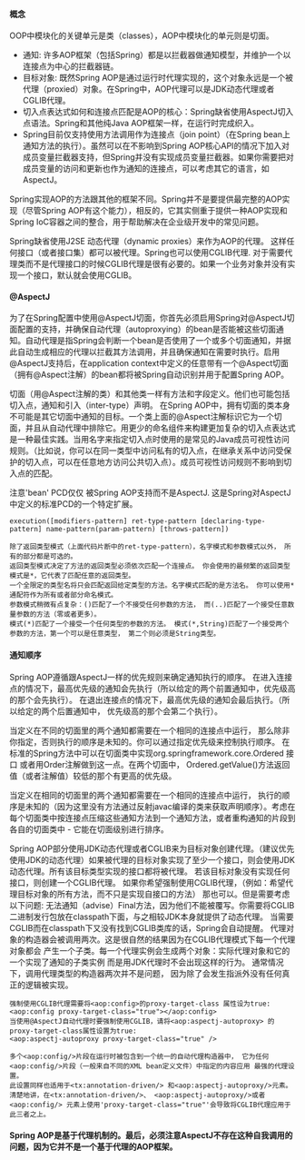 #### 概念
OOP中模块化的关键单元是类（classes），AOP中模块化的单元则是切面。

- 通知: 许多AOP框架（包括Spring）都是以拦截器做通知模型，并维护一个以连接点为中心的拦截器链。
- 目标对象: 既然Spring AOP是通过运行时代理实现的，这个对象永远是一个被代理（proxied）对象。在Spring中，AOP代理可以是JDK动态代理或者CGLIB代理。
- 切入点表达式如何和连接点匹配是AOP的核心：Spring缺省使用AspectJ切入点语法。Spring和其他纯Java AOP框架一样，在运行时完成织入。
- Spring目前仅支持使用方法调用作为连接点（join point）（在Spring bean上通知方法的执行）。虽然可以在不影响到Spring AOP核心API的情况下加入对成员变量拦截器支持，但Spring并没有实现成员变量拦截器。如果你需要把对成员变量的访问和更新也作为通知的连接点，可以考虑其它的语言，如AspectJ。
 
Spring实现AOP的方法跟其他的框架不同。Spring并不是要提供最完整的AOP实现（尽管Spring AOP有这个能力），相反的，它其实侧重于提供一种AOP实现和Spring IoC容器之间的整合，用于帮助解决在企业级开发中的常见问题。
	
Spring缺省使用J2SE 动态代理（dynamic proxies）来作为AOP的代理。 这样任何接口（或者接口集）都可以被代理。Spring也可以使用CGLIB代理. 对于需要代理类而不是代理接口的时候CGLIB代理是很有必要的。如果一个业务对象并没有实现一个接口，默认就会使用CGLIB。


#### @AspectJ
为了在Spring配置中使用@AspectJ切面，你首先必须启用Spring对@AspectJ切面配置的支持，并确保自动代理（autoproxying）的bean是否能被这些切面通知。自动代理是指Spring会判断一个bean是否使用了一个或多个切面通知，并据此自动生成相应的代理以拦截其方法调用，并且确保通知在需要时执行。启用@AspectJ支持后，在application context中定义的任意带有一个@Aspect切面（拥有@Aspect注解）的bean都将被Spring自动识别并用于配置Spring AOP。

切面（用@Aspect注解的类）和其他类一样有方法和字段定义。他们也可能包括切入点，通知和引入（inter-type）声明。 在Spring AOP中，拥有切面的类本身不可能是其它切面中通知的目标。一个类上面的@Aspect注解标识它为一个切面，并且从自动代理中排除它。用更少的命名组件来构建更加复杂的切入点表达式是一种最佳实践。当用名字来指定切入点时使用的是常见的Java成员可视性访问规则。（比如说，你可以在同一类型中访问私有的切入点，在继承关系中访问受保护的切入点，可以在任意地方访问公共切入点）。成员可视性访问规则不影响到切入点的匹配。
	
注意'bean' PCD仅仅 被Spring AOP支持而不是AspectJ. 这是Spring对AspectJ中定义的标准PCD的一个特定扩展。

```
execution([modifiers-pattern] ret-type-pattern [declaring-type-pattern] name-pattern(param-pattern) [throws-pattern])

除了返回类型模式（上面代码片断中的ret-type-pattern），名字模式和参数模式以外， 所有的部分都是可选的。
返回类型模式决定了方法的返回类型必须依次匹配一个连接点。 你会使用的最频繁的返回类型模式是*，它代表了匹配任意的返回类型。
一个全限定的类型名将只会匹配返回给定类型的方法。名字模式匹配的是方法名。 你可以使用*通配符作为所有或者部分命名模式。 
参数模式稍微有点复杂：()匹配了一个不接受任何参数的方法， 而(..)匹配了一个接受任意数量参数的方法（零或者更多）。 
模式(*)匹配了一个接受一个任何类型的参数的方法。 模式(*,String)匹配了一个接受两个参数的方法，第一个可以是任意类型， 第二个则必须是String类型。
```
#### 通知顺序
Spring AOP遵循跟AspectJ一样的优先规则来确定通知执行的顺序。 在进入连接点的情况下，最高优先级的通知会先执行（所以给定的两个前置通知中，优先级高的那个会先执行）。 在退出连接点的情况下，最高优先级的通知会最后执行。（所以给定的两个后置通知中， 优先级高的那个会第二个执行）。

当定义在不同的切面里的两个通知都需要在一个相同的连接点中运行， 那么除非你指定，否则执行的顺序是未知的。你可以通过指定优先级来控制执行顺序。 在标准的Spring方法中可以在切面类中实现org.springframework.core.Ordered 接口
或者用Order注解做到这一点。在两个切面中， Ordered.getValue()方法返回值（或者注解值）较低的那个有更高的优先级。

当定义在相同的切面里的两个通知都需要在一个相同的连接点中运行， 执行的顺序是未知的（因为这里没有方法通过反射javac编译的类来获取声明顺序）。考虑在每个切面类中按连接点压缩这些通知方法到一个通知方法，或者重构通知的片段到各自的切面类中 - 它能在切面级别进行排序。

Spring AOP部分使用JDK动态代理或者CGLIB来为目标对象创建代理。（建议优先使用JDK的动态代理）如果被代理的目标对象实现了至少一个接口，则会使用JDK动态代理。所有该目标类型实现的接口都将被代理。 若该目标对象没有实现任何接口，则创建一个CGLIB代理。 如果你希望强制使用CGLIB代理，（例如：希望代理目标对象的所有方法，而不只是实现自接口的方法） 那也可以。但是需要考虑以下问题:
无法通知（advise）Final方法，因为他们不能被覆写。你需要将CGLIB二进制发行包放在classpath下面，与之相较JDK本身就提供了动态代理。 当需要CGLIB而在classpath下又没有找到CGLIB类库的话，Spring会自动提醒。
代理对象的构造器会被调用两次。这是很自然的结果因为在CGLIB代理模式下每一个代理对象都会 产生一个子类。每一个代理实例会生成两个对象：实际代理对象和它的一个实现了通知的子类实例 而是用JDK代理时不会出现这样的行为。
通常情况下，调用代理类型的构造器两次并不是问题， 因为除了会发生指派外没有任何真正的逻辑被实现。
```
强制使用CGLIB代理需要将<aop:config>的proxy-target-class 属性设为true:
<aop:config proxy-target-class="true"></aop:config>
当使用@AspectJ自动代理时要强制使用CGLIB，请将<aop:aspectj-autoproxy> 的proxy-target-class属性设置为true:
<aop:aspectj-autoproxy proxy-target-class="true" />

多个<aop:config/>片段在运行时被包含到一个统一的自动代理构造器中， 它为任何<aop:config/>片段（一般来自不同的XML bean定义文件）中指定的内容应用 最强的代理设置。
此设置同样也适用于<tx:annotation-driven/> 和<aop:aspectj-autoproxy/>元素。
清楚地讲，在<tx:annotation-driven/>、 <aop:aspectj-autoproxy/>或者<aop:config/> 元素上使用'proxy-target-class="true"'会导致将CGLIB代理应用于此三者之上。
```
#### Spring AOP是基于代理机制的。最后，必须注意AspectJ不存在这种自我调用的问题，因为它并不是一个基于代理的AOP框架。
